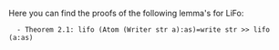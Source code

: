 Here you can find the proofs of the following lemma's for LiFo:

      - Theorem 2.1: lifo (Atom (Writer str a):as)=write str >> lifo (a:as) 
